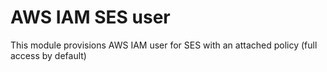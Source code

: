 # AWS IAM SES user

This module provisions AWS IAM user for SES with an attached policy (full access by default)
